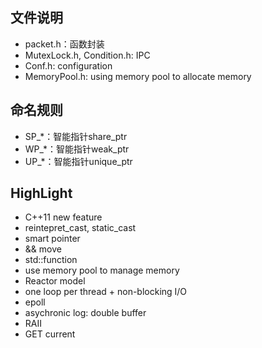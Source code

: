 文件说明
---
* packet.h：函数封装
* MutexLock.h, Condition.h: IPC
* Conf.h: configuration
* MemoryPool.h: using memory pool to allocate memory

命名规则
---
* SP_*：智能指针share_ptr<T>
* WP_*：智能指针weak_ptr<T>
* UP_*：智能指针unique_ptr<T>

HighLight
---
* C++11 new feature
* reintepret_cast, static_cast
* smart pointer
* && move
* std::function
* use memory pool to manage memory
* Reactor model
* one loop per thread + non-blocking I/O
* epoll
* asychronic log: double buffer
* RAII
* GET current